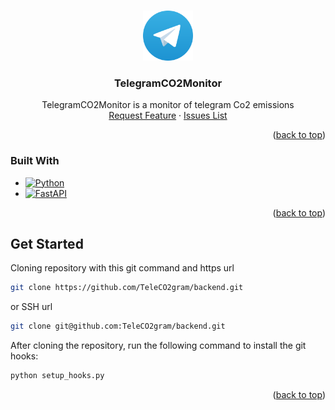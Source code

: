 <!-- https://github.com/TeleCO2gram/backend -->

<a name="readme-top"></a>

<!-- PROJECT LOGO -->
<br />
<div align="center">
  <a href="https://github.com/TeleCO2gram/backend">
    <img src="images/logo.png" alt="Logo" width="80" height="80">
  </a>

<h3 align="center">TelegramCO2Monitor</h3>

  <p align="center">
    TelegramCO2Monitor is a monitor of telegram Co2 emissions
    <br />
    <a href="https://github.com/TeleCO2gram/backend/issues/new?labels=enhancement&template=feature-request---.md">Request Feature</a>
    ·
    <a href="https://github.com/TeleCO2gram/backend/issues">Issues List</a>
  </p>
</div>

<p align="right">(<a href="#readme-top">back to top</a>)</p>

### Built With

* [![Python][Python]][Python-url]
* [![FastAPI][FastAPI]][FastAPI-url]

<p align="right">(<a href="#readme-top">back to top</a>)</p>

## Get Started

Cloning repository with this git command and https url

```bash
git clone https://github.com/TeleCO2gram/backend.git
```
or SSH url

```bash
git clone git@github.com:TeleCO2gram/backend.git
```

After cloning the repository, run the following command to install the git hooks:

```bash
python setup_hooks.py
```
<p align="right">(<a href="#readme-top">back to top</a>)</p>


<!-- MARKDOWN LINKS & IMAGES -->
<!-- https://www.markdownguide.org/basic-syntax/#reference-style-links -->
[license-shield]: https://img.shields.io/github/license/TeleCO2gram/backend.svg?style=for-the-badge
[license-url]: https://github.com/TeleCO2gram/backend/blob/main/license.txt


[Python]: https://img.shields.io/badge/Python-326c9d?style=for-the-badge&logo=python&logoColor=61DAFB
[Python-url]: https://python.org/

[FastAPI]: https://img.shields.io/badge/FastAPI-05988a?style=for-the-badge&logo=fastapi&logoColor=61DAFB
[FastAPI-url]: https://fastapi.tiangolo.com/

[Bootstrap.com]: https://img.shields.io/badge/Bootstrap-563D7C?style=for-the-badge&logo=bootstrap&logoColor=white
[Bootstrap-url]: https://getbootstrap.com

